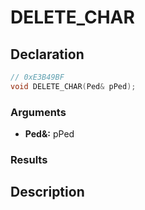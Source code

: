# DELETE_CHAR

## Declaration
```cpp
// 0xE3B49BF
void DELETE_CHAR(Ped& pPed);
```

### Arguments
- **Ped&:** pPed

### Results

## Description
